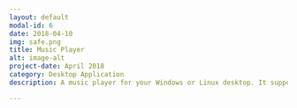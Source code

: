 ```yaml
---
layout: default
modal-id: 6
date: 2018-04-10
img: safe.png
title: Music Player
alt: image-alt
project-date: April 2018
category: Desktop Application
description: A music player for your Windows or Linux desktop. It supports a variety of formats like mp3, opus, ogg, wav, aac, m4a, webm. With the ability to read ID3 tags<br> Check it out here <a href="https://github.com/Aveek-Saha/MusicPlayer/releases"> Music Player!</a> 

---
```

